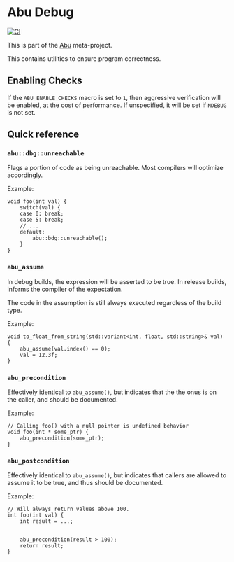 # Abu Debug

[![CI](https://github.com/FrancoisChabot/abu-debug/actions/workflows/ci.yml/badge.svg)](https://github.com/FrancoisChabot/abu-debug/actions/workflows/ci.yml)

This is part of the [Abu](http://github.com/FrancoisChabot/abu) meta-project.

This contains utilities to ensure program correctness.

## Enabling Checks

If the `ABU_ENABLE_CHECKS` macro is set to `1`, then aggressive verification
will be enabled, at the cost of performance. If unspecified, it will be set if
`NDEBUG` is not set.

## Quick reference

### `abu::dbg::unreachable` 

Flags a portion of code as being unreachable. Most compilers will optimize 
accordingly.

Example:
```
void foo(int val) {
    switch(val) {
    case 0: break;
    case 5: break;
    // ...
    default:
        abu::bdg::unreachable();
    }
}
```

### `abu_assume`

In debug builds, the expression will be asserted to be true. In release builds, 
informs the compiler of the expectation.

The code in the assumption is still always executed regardless of the build type.

Example:
```
void to_float_from_string(std::variant<int, float, std::string>& val) {
    abu_assume(val.index() == 0);
    val = 12.3f;
}
```

### `abu_precondition`

Effectively identical to `abu_assume()`, but indicates that the the onus is on 
the caller, and should be documented.

Example:
```
// Calling foo() with a null pointer is undefined behavior
void foo(int * some_ptr) {
    abu_precondition(some_ptr);
}
```

### `abu_postcondition`

Effectively identical to `abu_assume()`, but indicates that callers are allowed 
to assume it to be true, and thus should be documented.

Example:
```
// Will always return values above 100.
int foo(int val) {
    int result = ...;


    abu_precondition(result > 100);
    return result;
}
```
